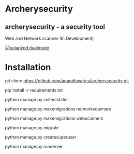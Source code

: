 Archerysecurity
=================

## archerysecurity - a security tool
Web and Network scanner (In Development)

[![solarized dualmode](https://raw.githubusercontent.com/anandtiwarics/archerysecurity/master/archerysecurity/static/photo.png)](#features)

# Installation
git clone https://github.com/anandtiwarics/archerysecurity.git

pip install -r requirements.txt

python manage.py collectstatic

python manage.py makemigrations networkscanners

python manage.py makemigrations webscanners

python manage.py migrate

python manage.py createsuperuser

python manage.py runserver